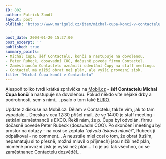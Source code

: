 ```yaml
---
ID: 802
author: Patrick Zandl
layout: post
oldlink: 'https://www.marigold.cz/item/michal-cupa-konci-v-contactelu

  '
post_date: 2004-01-20 15:27:00
post_excerpt: ''
published: true
summary_points:
- Michal Čupa, šéf Contactelu, končí a nastupuje na dovolenou.
- Peter Rubeck, dosavadní COO, dočasně povede firmu Contactel.
- Zaměstnancům Contactelu oznámili odvolání Čupy na staff meetingu.
- Contactel má nižší obrat než plán, ale vyšší provozní zisk.
title: "Michal Čupa končí v Contactelu"
---
```


<p>
Alespoň toliko tvrdí krátká zprávička na <A href="http://mobil.idnes.cz/aktuality/cupakoncivcontactelu040120.html" target=_blank>Mobil.cz</A> - <STRONG>šéf Contactelu Michal Čupa končí</STRONG> a nastupuje na dovolenou. Pokud někdo víte nějaké drby a podrobnosti, sem s nimi.... psalo o tom také <A href="http://www.euro.cz/id/vadz4kau53/detail.jsp?id=58410">EURO</A>.</p>

<p>
Update z diskuse na Mobil.cz: Dělám v Contactelu, takže vím, jak to tam vypadalo... Dneska v cca 12:30 přišel mail, že ve 14:00 je staff meeting - setkání zaměstnanců s EXCO. Řekli nám, že p. Čupa byl odvolán, firmu dočasně povede Peter Rubeck (dosavadní COO). Po skončení meetingu byl prostor na dotazy - na cosi se zeptala <EM>"bývalá tisková mluvčí"</EM>, Rubeck ji odpálkoval - no comment... A neustále mlel cosi o tom, že obrat (tuším, nepamatuju si to přesně, možná mluvil o příjmech) jsou nižší než plán, nicméně provozní zisk je vyšší než plán... To je asi tak všechno, co se zaměstnanec Contactelu dozvěděl... </p>